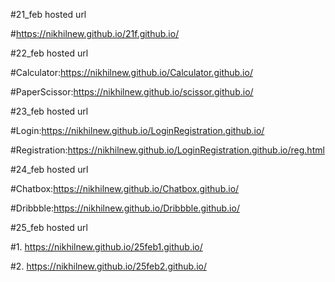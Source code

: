 #21_feb hosted url

#https://nikhilnew.github.io/21f.github.io/

#22_feb hosted url

#Calculator:https://nikhilnew.github.io/Calculator.github.io/

#PaperScissor:https://nikhilnew.github.io/scissor.github.io/

#23_feb hosted url

#Login:https://nikhilnew.github.io/LoginRegistration.github.io/

#Registration:https://nikhilnew.github.io/LoginRegistration.github.io/reg.html

#24_feb hosted url

#Chatbox:https://nikhilnew.github.io/Chatbox.github.io/

#Dribbble:https://nikhilnew.github.io/Dribbble.github.io/

#25_feb hosted url

#1. https://nikhilnew.github.io/25feb1.github.io/

#2. https://nikhilnew.github.io/25feb2.github.io/

